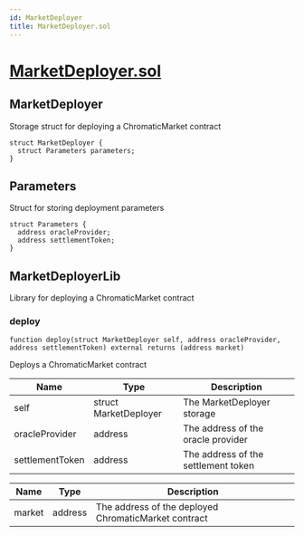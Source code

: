 ```yaml
---
id: MarketDeployer
title: MarketDeployer.sol
---
```

# [MarketDeployer.sol](https://github.com/chromatic-protocol/contracts/tree/main/contracts/core/external/deployer/MarketDeployer.sol)

## MarketDeployer

Storage struct for deploying a ChromaticMarket contract

```solidity
struct MarketDeployer {
  struct Parameters parameters;
}
```

## Parameters

Struct for storing deployment parameters

```solidity
struct Parameters {
  address oracleProvider;
  address settlementToken;
}
```

## MarketDeployerLib

Library for deploying a ChromaticMarket contract

### deploy

```solidity
function deploy(struct MarketDeployer self, address oracleProvider, address settlementToken) external returns (address market)
```

Deploys a ChromaticMarket contract

| Name | Type | Description |
| ---- | ---- | ----------- |
| self | struct MarketDeployer | The MarketDeployer storage |
| oracleProvider | address | The address of the oracle provider |
| settlementToken | address | The address of the settlement token |

| Name | Type | Description |
| ---- | ---- | ----------- |
| market | address | The address of the deployed ChromaticMarket contract |

